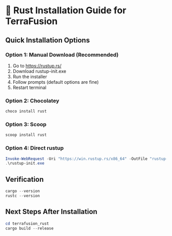 # 🦀 Rust Installation Guide for TerraFusion

## Quick Installation Options

### Option 1: Manual Download (Recommended)
1. Go to https://rustup.rs/
2. Download rustup-init.exe
3. Run the installer
4. Follow prompts (default options are fine)
5. Restart terminal

### Option 2: Chocolatey
```powershell
choco install rust
```

### Option 3: Scoop
```powershell
scoop install rust
```

### Option 4: Direct rustup
```powershell
Invoke-WebRequest -Uri "https://win.rustup.rs/x86_64" -OutFile "rustup-init.exe"
.\rustup-init.exe
```

## Verification
```powershell
cargo --version
rustc --version
```

## Next Steps After Installation
```powershell
cd terrafusion_rust
cargo build --release
``` 